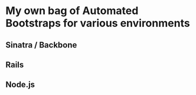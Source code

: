 # My own bag of Automated Bootstraps for various environments

## Sinatra / Backbone

## Rails

## Node.js
